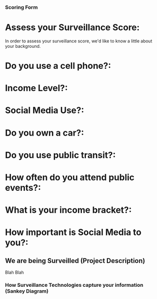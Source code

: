 ### Scoring Form

# Assess your Surveillance Score:
In order to assess your surveillance score, we'd like to know a little about your background.

# Do you use a cell phone?:

# Income Level?:

# Social Media Use?:

# Do you own a car?:

# Do you use public transit?:

# How often do you attend public events?:

# What is your income bracket?:

# How important is Social Media to you?:

## We are being Surveilled (Project Description)
Blah Blah

### How Surveillance Technologies capture your information (Sankey Diagram)
